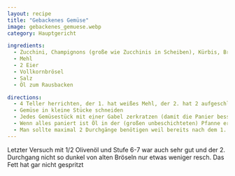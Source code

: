 ```yaml
---
layout: recipe
title: "Gebackenes Gemüse"
image: gebackenes_gemuese.webp
category: Hauptgericht

ingredients:
  - Zucchini, Champignons (große wie Zucchinis in Scheiben), Kürbis, Brokkoli, Karfiol, Karotten (längliche Streifen in Mitte halbiert)
  - Mehl
  - 2 Eier
  - Vollkornbrösel
  - Salz
  - Öl zum Rausbacken

directions:
  - 4 Teller herrichten, der 1. hat weißes Mehl, der 2. hat 2 aufgeschlagene, verrührte und gesalzene Eier, der 3. Vollkornbrösel, der 4. bleibt leer
  - Gemüse in kleine Stücke schneiden
  - Jedes Gemüsestück mit einer Gabel zerkratzen (damit die Panier besser hält), danach in Mehl wenden, abklopfen, mit Gabel in Ei wenden und auf die Brösel legen. Mit der Hand Brösel darüber verteilen und festdrücken. Das fertig panierte Gemüse auf den 4. Teller legen. Am Ende die übrigen Brösel mit dem Ei und etwas Mehl zu Brösellaibchen formen.
  - Wenn alles paniert ist Öl in der (großen unbeschichteten) Pfanne erhitzen und wenn es heiß ist das panierte Gemüse verteilen und bei Stufe 7-8 rausbacken.
  - Man sollte maximal 2 Durchgänge benötigen weil bereits nach dem 1. Durchgang viele Brösel unten in der Pfanne sind, die am Gemüse haften.
---
```


Letzter Versuch mit 1/2 Olivenöl und Stufe 6-7 war auch sehr gut und der 2. Durchgang nicht so dunkel von alten Bröseln nur etwas weniger resch. Das Fett hat gar nicht gespritzt